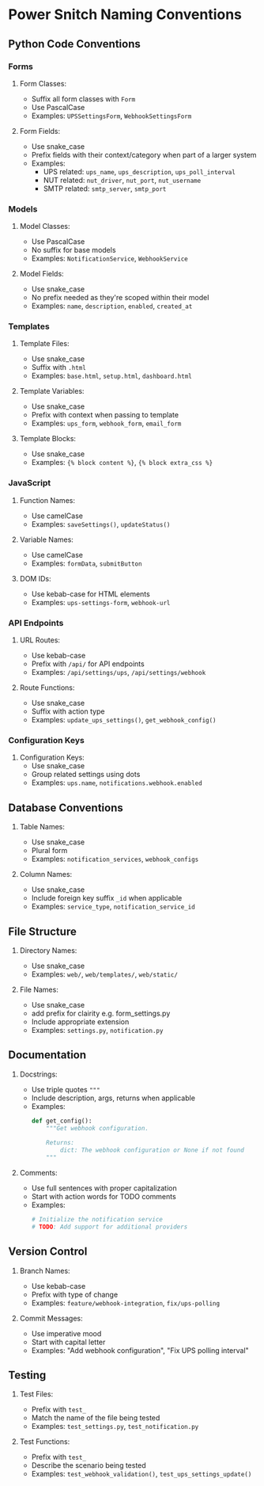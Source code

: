 # Power Snitch Naming Conventions

## Python Code Conventions

### Forms

1. Form Classes:
   - Suffix all form classes with `Form`
   - Use PascalCase
   - Examples: `UPSSettingsForm`, `WebhookSettingsForm`

2. Form Fields:
   - Use snake_case
   - Prefix fields with their context/category when part of a larger system
   - Examples:
     - UPS related: `ups_name`, `ups_description`, `ups_poll_interval`
     - NUT related: `nut_driver`, `nut_port`, `nut_username`
     - SMTP related: `smtp_server`, `smtp_port`

### Models

1. Model Classes:
   - Use PascalCase
   - No suffix for base models
   - Examples: `NotificationService`, `WebhookService`

2. Model Fields:
   - Use snake_case
   - No prefix needed as they're scoped within their model
   - Examples: `name`, `description`, `enabled`, `created_at`

### Templates

1. Template Files:
   - Use snake_case
   - Suffix with `.html`
   - Examples: `base.html`, `setup.html`, `dashboard.html`

2. Template Variables:
   - Use snake_case
   - Prefix with context when passing to template
   - Examples: `ups_form`, `webhook_form`, `email_form`

3. Template Blocks:
   - Use snake_case
   - Examples: `{% block content %}`, `{% block extra_css %}`

### JavaScript

1. Function Names:
   - Use camelCase
   - Examples: `saveSettings()`, `updateStatus()`

2. Variable Names:
   - Use camelCase
   - Examples: `formData`, `submitButton`

3. DOM IDs:
   - Use kebab-case for HTML elements
   - Examples: `ups-settings-form`, `webhook-url`

### API Endpoints

1. URL Routes:
   - Use kebab-case
   - Prefix with `/api/` for API endpoints
   - Examples: `/api/settings/ups`, `/api/settings/webhook`

2. Route Functions:
   - Use snake_case
   - Suffix with action type
   - Examples: `update_ups_settings()`, `get_webhook_config()`

### Configuration Keys

1. Configuration Keys:
   - Use snake_case
   - Group related settings using dots
   - Examples: `ups.name`, `notifications.webhook.enabled`

## Database Conventions

1. Table Names:
   - Use snake_case
   - Plural form
   - Examples: `notification_services`, `webhook_configs`

2. Column Names:
   - Use snake_case
   - Include foreign key suffix `_id` when applicable
   - Examples: `service_type`, `notification_service_id`

## File Structure

1. Directory Names:
   - Use snake_case
   - Examples: `web/`, `web/templates/`, `web/static/`

2. File Names:
   - Use snake_case
   - add prefix for clairity e.g. form_settings.py 
   - Include appropriate extension
   - Examples: `settings.py`, `notification.py`

## Documentation

1. Docstrings:
   - Use triple quotes `"""`
   - Include description, args, returns when applicable
   - Examples:
     ```python
     def get_config():
         """Get webhook configuration.
         
         Returns:
             dict: The webhook configuration or None if not found
         """
     ```

2. Comments:
   - Use full sentences with proper capitalization
   - Start with action words for TODO comments
   - Examples:
     ```python
     # Initialize the notification service
     # TODO: Add support for additional providers
     ```

## Version Control

1. Branch Names:
   - Use kebab-case
   - Prefix with type of change
   - Examples: `feature/webhook-integration`, `fix/ups-polling`

2. Commit Messages:
   - Use imperative mood
   - Start with capital letter
   - Examples: "Add webhook configuration", "Fix UPS polling interval"

## Testing

1. Test Files:
   - Prefix with `test_`
   - Match the name of the file being tested
   - Examples: `test_settings.py`, `test_notification.py`

2. Test Functions:
   - Prefix with `test_`
   - Describe the scenario being tested
   - Examples: `test_webhook_validation()`, `test_ups_settings_update()` 